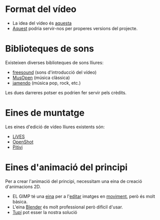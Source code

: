# Format del vídeo #

  * La idea del vídeo és [aquesta](https://www.youtube.com/watch?v=VUUkMaNJ1KI)
  * [Aquest](https://www.youtube.com/watch?v=RDkjGD1kGdQ) podria servir-nos per properes versions del projecte.

# Biblioteques de sons #

Existeixen diverses biblioteques de sons lliures:
  * [freesound](http://www.freesound.org/browse/) (sons d'introducció del vídeo)
  * [MusOpen](https://musopen.org/music/) (música clàssica)
  * [jamendo](https://www.jamendo.com/en/search) (música pop, rock, etc.)

Les dues darreres potser es podrien fer servir pels crèdits.

# Eines de muntatge #

Les eines d'edició de vídeo lliures existents són:

  * [LiVES](http://lives.sourceforge.net/)
  * [OpenShot](http://www.openshot.org/)
  * [Pitivi](http://www.pitivi.org)
  
# Eines d'animació del principi #

Per a crear l'animació del principi, necessitam una eina de creació d'animacions 2D.

  * EL GIMP té una [eina](http://www.gimp.org/tutorials/Simple_Animations/) per a l'[editar](http://www.gimp.org/tutorials/Using_GAP/) imatges en [moviment](http://www.gimp.org/tutorials/Advanced_Animations/), però és molt bàsica.
  * L'eina [Blender](http://www.blender.org) és molt professional però difícil d'usar.
  * [Tupí](http://www.maefloresta.com/portal/docs) pot esser la nostra solució
